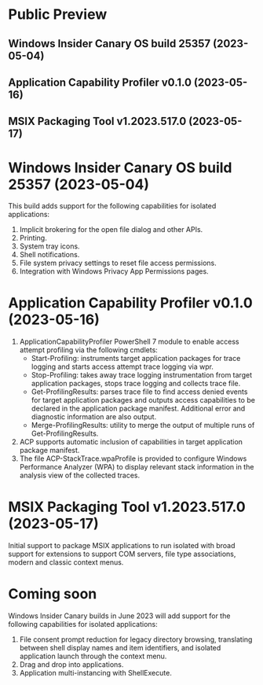 # Public Preview 
## Windows Insider Canary OS build 25357 (2023-05-04)
## Application Capability Profiler v0.1.0 (2023-05-16) 
## MSIX Packaging Tool v1.2023.517.0 (2023-05-17)

# Windows Insider Canary OS build 25357 (2023-05-04)  
This build adds support for the following capabilities for isolated applications:
1. Implicit brokering for the open file dialog and other APIs.
2. Printing.
3. System tray icons.
4. Shell notifications.
5. File system privacy settings to reset file access permissions. 
6. Integration with Windows Privacy App Permissions pages.

# Application Capability Profiler v0.1.0 (2023-05-16)
1. ApplicationCapabilityProfiler PowerShell 7 module to enable access attempt profiling via the following cmdlets:
    * Start-Profiling: instruments target application packages for trace logging and starts access attempt trace logging via wpr.
    * Stop-Profiling: takes away trace logging instrumentation from target application packages, stops trace logging and collects trace file.
    * Get-ProfilingResults: parses trace file to find access denied events for target application packages and outputs access capabilities to be declared in the application package manifest. Additional error and diagnostic information are also output.
    * Merge-ProfilingResults: utility to merge the output of multiple runs of Get-ProfilingResults.
2. ACP supports automatic inclusion of capabilities in target application package manifest.
3. The file ACP-StackTrace.wpaProfile is provided to configure Windows Performance Analyzer (WPA) to display relevant stack information in the analysis view of the collected traces.

# MSIX Packaging Tool v1.2023.517.0 (2023-05-17)
Initial support to package MSIX applications to run isolated with broad support for extensions to support COM servers, file type associations, modern and classic context menus.

# Coming soon 
Windows Insider Canary builds in June 2023 will add support for the following capabilities for isolated applications:
1. File consent prompt reduction for legacy directory browsing, translating between shell display names and item identifiers, and isolated application launch through the context menu.
2. Drag and drop into applications.
3. Application multi-instancing with ShellExecute.
